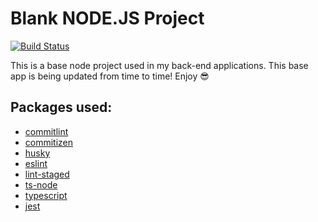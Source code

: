 # Blank NODE.JS Project

[![Build Status](https://travis-ci.org/joemccann/dillinger.svg?branch=master)](https://travis-ci.org/joemccann/dillinger)

This is a base node project used in my back-end applications. This base app is being updated from time to time! Enjoy 😎

## Packages used:
- [commitlint](https://www.npmjs.com/package/commitlint)
- [commitizen](https://www.npmjs.com/package/commitizen)
- [husky](https://www.npmjs.com/package/husky)
- [eslint](https://www.npmjs.com/package/eslint)
- [lint-staged](https://www.npmjs.com/package/lint-staged)
- [ts-node](https://www.npmjs.com/package/ts-node)
- [typescript](https://www.npmjs.com/package/typescript)
- [jest](https://www.npmjs.com/package/jest)